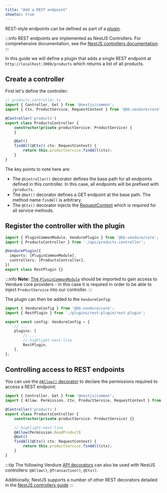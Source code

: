 ```yaml
---
title: "Add a REST endpoint"
showtoc: true
---
```


REST-style endpoints can be defined as part of a [plugin](/guides/developer-guide/plugins/).

:::info
REST endpoints are implemented as NestJS Controllers. For comprehensive documentation, see the [NestJS controllers documentation](https://docs.nestjs.com/controllers).
:::

In this guide we will define a plugin that adds a single REST endpoint at `http://localhost:3000/products` which returns a list of all products.

## Create a controller

First let's define the controller:

```ts title="src/plugins/rest-plugin/api/products.controller.ts"
// products.controller.ts
import { Controller, Get } from '@nestjs/common';
import { Ctx, ProductService, RequestContext } from '@bb-vendure/core';

@Controller('products')
export class ProductsController {
    constructor(private productService: ProductService) {
    }

    @Get()
    findAll(@Ctx() ctx: RequestContext) {
        return this.productService.findAll(ctx);
    }
}
```

The key points to note here are:

- The `@Controller()` decorator defines the base path for all endpoints defined in this controller. In this case, all endpoints will be prefixed with `/products`.
- The `@Get()` decorator defines a GET endpoint at the base path. The method name `findAll` is arbitrary.
- The `@Ctx()` decorator injects the [RequestContext](/reference/typescript-api/request/request-context/) which is required for all service methods.

## Register the controller with the plugin

```ts title="src/plugins/rest-plugin/rest.plugin.ts"
import { PluginCommonModule, VendurePlugin } from '@bb-vendure/core';
import { ProductsController } from './api/products.controller';

@VendurePlugin({
  imports: [PluginCommonModule],
  controllers: [ProductsController],
})
export class RestPlugin {}
```

:::info
**Note:** [The `PluginCommonModule`](/reference/typescript-api/plugin/plugin-common-module/) should be imported to gain access to Vendure core providers - in this case it is required in order to be able to inject `ProductService` into our controller.
:::

The plugin can then be added to the `VendureConfig`:

```ts title="src/vendure-config.ts"
import { VendureConfig } from '@bb-vendure/core';
import { RestPlugin } from './plugins/rest-plugin/rest.plugin';

export const config: VendureConfig = {
    // ...
    plugins: [
        // ...
        // highlight-next-line
        RestPlugin,
    ],
};
```

## Controlling access to REST endpoints

You can use the [`@Allow()` decorator](/reference/typescript-api/request/allow-decorator/) to declare the permissions required to access a REST endpoint:

```ts title="src/plugins/rest-plugin/api/products.controller.ts"
import { Controller, Get } from '@nestjs/common';
import { Allow, Permission, Ctx, ProductService, RequestContext } from '@bb-vendure/core';

@Controller('products')
export class ProductsController {
    constructor(private productService: ProductService) {}

    // highlight-next-line
    @Allow(Permission.ReadProduct)
    @Get()
    findAll(@Ctx() ctx: RequestContext) {
        return this.productService.findAll(ctx);
    }
}
```

:::tip
The following Vendure [API decorators](/guides/developer-guide/the-api-layer/#api-decorators) can also be used with NestJS controllers: `@Allow()`, `@Transaction()`, `@Ctx()`.

Additionally, NestJS supports a number of other REST decorators detailed in the [NestJS controllers guide](https://docs.nestjs.com/controllers#request-object)
:::
